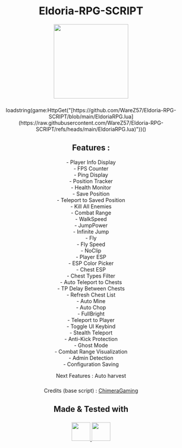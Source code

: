 <h1 align="center">
  <a href="https://www.roblox.com/fr/games/100922540865084/UPD-Eldoria-RPG" 
     style="text-decoration:none; color:inherit;">
    Eldoria-RPG-SCRIPT
  </a>
</h1>


<div align="center">
  <img height="200" src="https://tr.rbxcdn.com/180DAY-428fe58f74d84397350b3af497830c13/768/432/Image/Webp/noFilter"  />
</div>

###

<p align="center">loadstring(game:HttpGet("[https://github.com/WareZ57/Eldoria-RPG-SCRIPT/blob/main/EldoriaRPG.lua](https://raw.githubusercontent.com/WareZ57/Eldoria-RPG-SCRIPT/refs/heads/main/EldoriaRPG.lua)"))()</p>

###

<h2 align="center">Features :</h2>


<p align="center">
- Player Info Display<br>
- FPS Counter<br>
- Ping Display<br>
- Position Tracker<br>
- Health Monitor<br>
- Save Position<br>
- Teleport to Saved Position<br>
- Kill All Enemies<br>
- Combat Range<br>
- WalkSpeed<br>
- JumpPower<br>
- Infinite Jump<br>
- Fly<br>
- Fly Speed<br>
- NoClip<br>
- Player ESP<br>
- ESP Color Picker<br>
- Chest ESP<br>
- Chest Types Filter<br>
- Auto Teleport to Chests<br>
- TP Delay Between Chests<br>
- Refresh Chest List<br>
- Auto Mine<br>
- Auto Chop<br>
- FullBright<br>
- Teleport to Player<br>
- Toggle UI Keybind<br>
- Stealth Teleport<br>
- Anti-Kick Protection<br>
- Ghost Mode<br>
- Combat Range Visualization<br>
- Admin Detection<br>
- Configuration Saving<br>
</p>

<p align="center">Next Features : Auto harvest </p>

###

<p align="center">
  Credits (base script) : 
  <a href="https://rscripts.net/script/upd-eldoria-rpg-zwkQ">ChimeraGaming</a>
</p>


###

<h2 align="center">Made & Tested with</h2>

###


<p align="center">
  <a href="https://sirius.menu/" target="_blank">
    <img src="https://image.noelshack.com/fichiers/2025/39/1/1758549544-t-l-chargement.png" height="50" />
  </a>
  <a href="https://www.xeno.onl/" target="_blank">
    <img src="https://www.xeno.onl/images/xeno.png" height="50" />
  </a>
</p>

